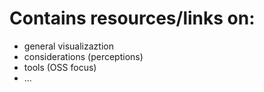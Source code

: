 # Contains resources/links on:

- general visualizaztion
- considerations (perceptions)
- tools (OSS focus)
- ...
